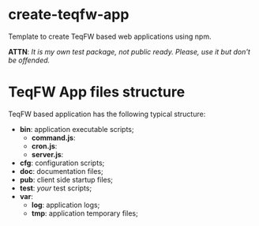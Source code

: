 # create-teqfw-app

Template to create TeqFW based web applications using npm.

**ATTN**: *It is my own test package, not public ready. Please, use it but don't be offended.*


# TeqFW App files structure

TeqFW based application has the following typical structure:

- **bin**: application executable scripts;
    - **command.js**:
    - **cron.js**:
    - **server.js**:
- **cfg**: configuration scripts;
- **doc**: documentation files;
- **pub**: client side startup files;
- **test**: *your* test scripts;
- **var**:
    - **log**: application logs;
    - **tmp**: application temporary files;